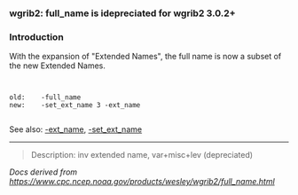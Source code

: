 
### wgrib2: full\_name is idepreciated for wgrib2 3.0.2+



### Introduction


 With the expansion of "Extended Names", the full name is now
a subset of the new Extended Names.



```


old:    -full_name
new:    -set_ext_name 3 -ext_name


```



See also: [-ext\_name](./ext_name.html),
 [-set\_ext\_name](./set_ext_name.html)




----

>Description: inv          extended name, var+misc+lev (depreciated)

_Docs derived from <https://www.cpc.ncep.noaa.gov/products/wesley/wgrib2/full_name.html>_